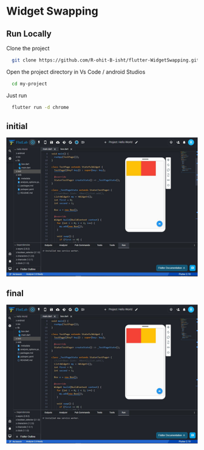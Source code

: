 
# Widget Swapping




## Run Locally

Clone the project

```bash
  git clone https://github.com/R-ohit-B-isht/flutter-WidgetSwapping.git
```

Open the project directory in Vs Code / android Studios

```bash
  cd my-project
```

Just run

```bash
  flutter run -d chrome
```



## initial

![App Screenshot](https://github.com/R-ohit-B-isht/flutter-WidgetSwapping/blob/main/images/1.JPG)


## final
![App Screenshot](https://github.com/R-ohit-B-isht/flutter-WidgetSwapping/blob/main/images/2.JPG)